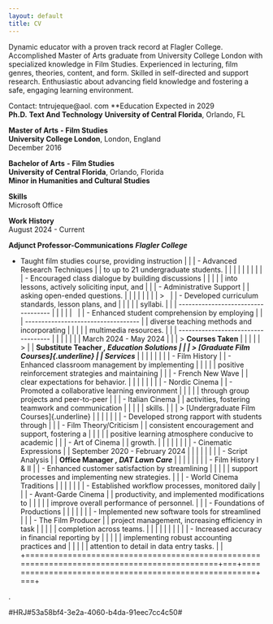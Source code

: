 ```yaml
---
layout: default
title: CV
---
```


Dynamic educator with a proven track record at Flagler College. Accomplished Master of Arts graduate from University College London with specialized knowledge in Film Studies. Experienced in lecturing, film genres, theories, content, and 
form. Skilled in self-directed and support research. Enthusiastic about advancing field knowledge and fostering a safe, engaging learning environment.  

Contact: tntrujeque@aol. com                                                    **Education                                                                                      Expected in 2029                                    
 **Ph.D.** **Text And Technology**                                                      **University of Central Florida**, Orlando, FL      

 **Master of Arts** **- Film Studies**             
**University College London**, London, England    
 December 2016                                        
  
   **Bachelor of Arts** **- Film Studies**            
 **University of Central Florida**, Orlando, Florida  
  **Minor in Humanities and Cultural Studies**        

**Skills**                                                                          
Microsoft Office   
                                                                  

**Work History**                                                                     
 August 2024 - Current                                

**Adjunct Professor-Communications** 
***Flagler  College***                                           

- Taught film studies course, providing instruction  |   |
| - Advanced Research Techniques                                                             |   |   to up to 21 undergraduate students.                |   |
|                                                                                            |   |                                                      |   |
| <!-- -->                                                                                   |   | - Encouraged class dialogue by building discussions  |   |
|                                                                                            |   |   into lessons, actively soliciting input, and       |   |
| - Administrative Support                                                                   |   |   asking open-ended questions.                       |   |
|                                                                                            |   |                                                      |   |
| >                                                                                          |   | - Developed curriculum standards, lesson plans, and  |   |
|                                                                                            |   |   syllabi.                                           |   |
|   -----------------------------------                                                      |   |                                                      |   |
|                                                                                            |   | - Enhanced student comprehension by employing        |   |
|   -----------------------------------                                                      |   |   diverse teaching methods and incorporating         |   |
|                                                                                            |   |   multimedia resources.                              |   |
|   -----------------------------------                                                      |   |                                                      |   |
|                                                                                            |   | March 2024 - May 2024                                |   |
| > **Courses Taken**                                                                        |   |                                                      |   |
| >                                                                                          |   | **Substitute Teacher *, Education Solutions          |   |
| > [Graduate Film Courses]{.underline}                                                      |   | Services***                                          |   |
|                                                                                            |   |                                                      |   |
| - Film History                                                                             |   | - Enhanced classroom management by implementing      |   |
|                                                                                            |   |   positive reinforcement strategies and maintaining  |   |
| - French New Wave                                                                          |   |   clear expectations for behavior.                   |   |
|                                                                                            |   |                                                      |   |
| - Nordic Cinema                                                                            |   | - Promoted a collaborative learning environment      |   |
|                                                                                            |   |   through group projects and peer-to-peer            |   |
| - Italian Cinema                                                                           |   |   activities, fostering teamwork and communication   |   |
|                                                                                            |   |   skills.                                            |   |
| > [Undergraduate Film Courses]{.underline}                                                 |   |                                                      |   |
|                                                                                            |   | - Developed strong rapport with students through     |   |
| - Film Theory/Criticism                                                                    |   |   consistent encouragement and support, fostering a  |   |
|                                                                                            |   |   positive learning atmosphere conducive to academic |   |
| - Art of Cinema                                                                            |   |   growth.                                            |   |
|                                                                                            |   |                                                      |   |
| - Cinematic Expressions                                                                    |   | September 2020 - February 2024                       |   |
|                                                                                            |   |                                                      |   |
| - Script Analysis                                                                          |   | **Office Manager** ***, DAT Lawn Care***             |   |
|                                                                                            |   |                                                      |   |
| - Film History I & II                                                                      |   | - Enhanced customer satisfaction by streamlining     |   |
|                                                                                            |   |   support processes and implementing new strategies. |   |
| - World Cinema Traditions                                                                  |   |                                                      |   |
|                                                                                            |   | - Established workflow processes, monitored daily    |   |
| - Avant-Garde Cinema                                                                       |   |   productivity, and implemented modifications to     |   |
|                                                                                            |   |   improve overall performance of personnel.          |   |
| - Foundations of Productions                                                               |   |                                                      |   |
|                                                                                            |   | - Implemented new software tools for streamlined     |   |
| - The Film Producer                                                                        |   |   project management, increasing efficiency in task  |   |
|                                                                                            |   |   completion across teams.                           |   |
|                                                                                            |   |                                                      |   |
|                                                                                            |   | - Increased accuracy in financial reporting by       |   |
|                                                                                            |   |   implementing robust accounting practices and       |   |
|                                                                                            |   |   attention to detail in data entry tasks.           |   |
+============================================================================================+===+======================================================+===+

.

#HRJ#53a58bf4-3e2a-4060-b4da-91eec7cc4c50#
